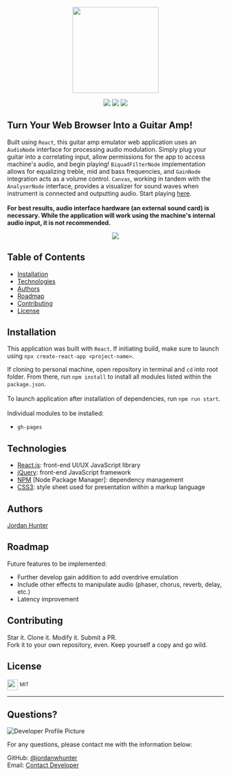 <p align="center">
  <img height="200px" src="https://user-images.githubusercontent.com/69367907/110979022-16db3400-8332-11eb-9f46-4fe77f375254.png">
</p> 

<p align="center">
  <img src="https://img.shields.io/badge/JavaScript-75.3%25-blue?style=flat&logo=javascript">
  <img src="https://img.shields.io/badge/CSS3-16.7%25-blue?style=flat&logo=css3">
  <img src="https://img.shields.io/badge/HTML5-8.0%25-blue?style=flat&logo=html5">
</p> 
  
  
  ## Turn Your Web Browser Into a Guitar Amp!
  
  
  Built using ```React```, this guitar amp emulator web application uses an ```AudioNode``` interface for processing audio modulation. Simply plug your guitar into a correlating input, allow permissions for the app to access machine's audio, and begin playing! ```BiquadFilterNode``` implementation allows for equalizing treble, mid and bass frequencies, and ```GainNode``` integration acts as a volume control. ```Canvas```, working in tandem with the ```AnalyserNode``` interface, provides a visualizer for sound waves when instrument is connected and outputting audio. Start playing <a href="https://jordanwhunter.github.io/guitar-amp/" target="_blank">here</a>.
  <br><br>
  **For best results, audio interface hardware (an external sound card) is necessary. While the application will work using the machine's internal audio input, it is not recommended.**
  <p align="center">
    <img src="https://user-images.githubusercontent.com/69367907/110979461-a254c500-8332-11eb-8408-4a6b3b0e23a3.png">
  </p>
  
  
  ## Table of Contents
  * [Installation](#installation)
  * [Technologies](#technologies)
  * [Authors](#authors)
  * [Roadmap](#roadmap)
  * [Contributing](#contributing)
  * [License](#license)
  
  ## Installation
  This application was built with ```React```. If initiating build, make sure to launch using ```npx create-react-app <project-name>```.
  
  If cloning to personal machine, open repository in terminal and ```cd``` into root folder. From there, run ```npm install``` to install all modules listed within the ```package.json```.<br><br>
  To launch application after installation of dependencies, run ```npm run start```.
  <br><br>
  Individual modules to be installed:<br>
  * ```gh-pages```<br>
  
  ## Technologies
  * <a href="www.reactjs.org" target="_blank">React.js</a>: front-end UI/UX JavaScript library
  * <a href="www.jquery.com" target="_blank">jQuery</a>: front-end JavaScript framework
  * <a href="www.npmjs.com" target="_blank">NPM</a> [Node Package Manager]: dependency management
  * <a href="www.css3.info" target="_blank">CSS3</a>: style sheet used for presentation within a markup language
  
  ## Authors
  <a href="www.https://github.com/jordanwhunter" target="_blank">Jordan Hunter</a>

  ## Roadmap
  Future features to be implemented:<br>
  * Further develop gain addition to add overdrive emulation
  * Include other effects to manipulate audio (phaser, chorus, reverb, delay, etc.)
  * Latency improvement
  
  ## Contributing
  Star it. Clone it. Modify it. Submit a PR. <br>
  Fork it to your own repository, even. Keep yourself a copy and go wild.
  
  ## License
  
  <sub><img width="25px" src="https://user-images.githubusercontent.com/69367907/110377669-ae830e80-8022-11eb-8b8e-483f4ac522df.png"></sub> <sup>MIT</sup>
  
  ---
  
  ## Questions?
  
  ![Developer Profile Picture](https://avatars2.githubusercontent.com/u/69367907?v=4) 
  
  For any questions, please contact me with the information below:
 
  GitHub: [@jordanwhunter](https://api.github.com/users/jordanwhunter)<br>
  Email: <a href = "mailto: jordanwhunter@users.noreply.github.com">Contact Developer</a>